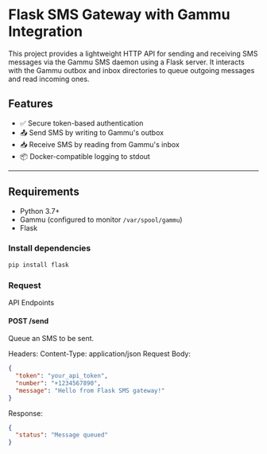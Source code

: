 # Flask SMS Gateway with Gammu Integration

This project provides a lightweight HTTP API for sending and receiving SMS messages via the Gammu SMS daemon using a Flask server. It interacts with the Gammu outbox and inbox directories to queue outgoing messages and read incoming ones.

## Features

- ✅ Secure token-based authentication  
- 📤 Send SMS by writing to Gammu's outbox  
- 📥 Receive SMS by reading from Gammu's inbox  
- 📦 Docker-compatible logging to stdout  

---

## Requirements

- Python 3.7+
- Gammu (configured to monitor `/var/spool/gammu`)
- Flask

### Install dependencies

```bash
pip install flask
```

### Request
API Endpoints

#### POST /send
Queue an SMS to be sent.

Headers:
Content-Type: application/json
Request Body:
```json
{
  "token": "your_api_token",
  "number": "+1234567890",
  "message": "Hello from Flask SMS gateway!"
}
```
Response:
```json
{
  "status": "Message queued"
}
```
